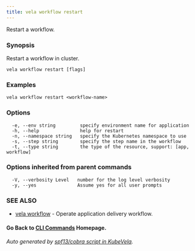 ```yaml
---
title: vela workflow restart
---
```


Restart a workflow.

### Synopsis

Restart a workflow in cluster.

```
vela workflow restart [flags]
```

### Examples

```
vela workflow restart <workflow-name>
```

### Options

```
  -e, --env string         specify environment name for application
  -h, --help               help for restart
  -n, --namespace string   specify the Kubernetes namespace to use
  -s, --step string        specify the step name in the workflow
  -t, --type string        the type of the resource, support: [app, workflow]
```

### Options inherited from parent commands

```
  -V, --verbosity Level   number for the log level verbosity
  -y, --yes               Assume yes for all user prompts
```

### SEE ALSO

* [vela workflow](vela_workflow.md)	 - Operate application delivery workflow.

#### Go Back to [CLI Commands](vela.md) Homepage.


###### Auto generated by [spf13/cobra script in KubeVela](https://github.com/kubevela/kubevela/tree/master/hack/docgen).
